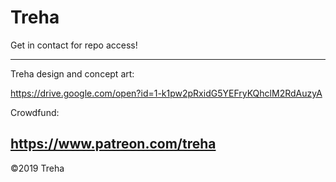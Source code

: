 # Treha

Get in contact for repo access!

---
Treha design and concept art:

https://drive.google.com/open?id=1-k1pw2pRxidG5YEFryKQhclM2RdAuzyA


Crowdfund:

https://www.patreon.com/treha
---

©2019 Treha
